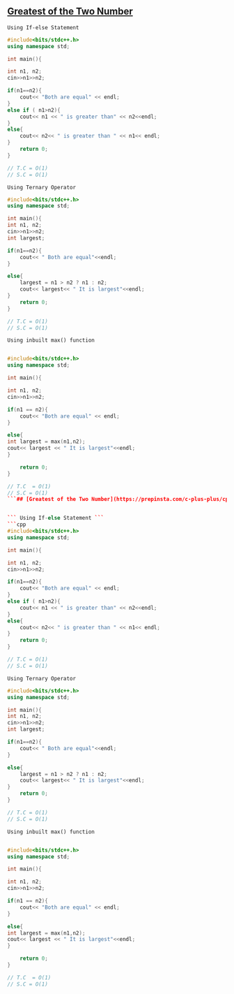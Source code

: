 ## [Greatest of the Two Number](https://prepinsta.com/c-plus-plus/cpp-program-to-find-the-greatest-of-two-numbers/)


``` Using If-else Statement ```
```cpp
#include<bits/stdc++.h>
using namespace std;

int main(){

int n1, n2;
cin>>n1>>n2;

if(n1==n2){
    cout<< "Both are equal" << endl;
}
else if ( n1>n2){
    cout<< n1 << " is greater than" << n2<<endl;
}
else{
    cout<< n2<< " is greater than " << n1<< endl;
}
    return 0;
}

// T.C = O(1)
// S.C = O(1)

```

```Using Ternary Operator ```
``` cpp
#include<bits/stdc++.h>
using namespace std;

int main(){
int n1, n2;
cin>>n1>>n2;
int largest;

if(n1==n2){
    cout<< " Both are equal"<<endl;
}

else{
    largest = n1 > n2 ? n1 : n2;
    cout<< largest<< " It is largest"<<endl;
}
    return 0;
}

// T.C = O(1)
// S.C = O(1)

```

``` Using inbuilt max() function ```
``` cpp

#include<bits/stdc++.h>
using namespace std;

int main(){

int n1, n2;
cin>>n1>>n2;

if(n1 == n2){
    cout<< "Both are equal" << endl;
}

else{
int largest = max(n1,n2);
cout<< largest << " It is largest"<<endl;
}

    return 0;
}

// T.C  = O(1)
// S.C = O(1)
```## [Greatest of the Two Number](https://prepinsta.com/c-plus-plus/cpp-program-to-find-the-greatest-of-two-numbers/)


``` Using If-else Statement ```
```cpp
#include<bits/stdc++.h>
using namespace std;

int main(){

int n1, n2;
cin>>n1>>n2;

if(n1==n2){
    cout<< "Both are equal" << endl;
}
else if ( n1>n2){
    cout<< n1 << " is greater than" << n2<<endl;
}
else{
    cout<< n2<< " is greater than " << n1<< endl;
}
    return 0;
}

// T.C = O(1)
// S.C = O(1)

```

```Using Ternary Operator ```
``` cpp
#include<bits/stdc++.h>
using namespace std;

int main(){
int n1, n2;
cin>>n1>>n2;
int largest;

if(n1==n2){
    cout<< " Both are equal"<<endl;
}

else{
    largest = n1 > n2 ? n1 : n2;
    cout<< largest<< " It is largest"<<endl;
}
    return 0;
}

// T.C = O(1)
// S.C = O(1)

```

``` Using inbuilt max() function ```
``` cpp

#include<bits/stdc++.h>
using namespace std;

int main(){

int n1, n2;
cin>>n1>>n2;

if(n1 == n2){
    cout<< "Both are equal" << endl;
}

else{
int largest = max(n1,n2);
cout<< largest << " It is largest"<<endl;
}

    return 0;
}

// T.C  = O(1)
// S.C = O(1)
```